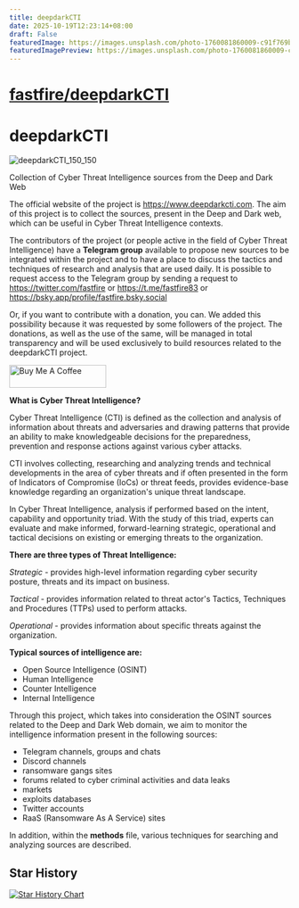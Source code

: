 ```yaml
---
title: deepdarkCTI
date: 2025-10-19T12:23:14+08:00
draft: False
featuredImage: https://images.unsplash.com/photo-1760081860009-c91f769ba517?ixid=M3w0NjAwMjJ8MHwxfHJhbmRvbXx8fHx8fHx8fDE3NjA4NDc2OTV8&ixlib=rb-4.1.0
featuredImagePreview: https://images.unsplash.com/photo-1760081860009-c91f769ba517?ixid=M3w0NjAwMjJ8MHwxfHJhbmRvbXx8fHx8fHx8fDE3NjA4NDc2OTV8&ixlib=rb-4.1.0
---
```


# [fastfire/deepdarkCTI](https://github.com/fastfire/deepdarkCTI)

# deepdarkCTI

![deepdarkCTI_150_150](https://github.com/fastfire/deepdarkCTI/assets/16737186/9be3e93d-7293-409c-97fe-cc966378aed7)

Collection of Cyber Threat Intelligence sources from the Deep and Dark Web

The official website of the project is https://www.deepdarkcti.com. The aim of this project is to collect the sources, present in the Deep and Dark web, which can be useful in Cyber Threat Intelligence contexts.

The contributors of the project (or people active in the field of Cyber Threat Intelligence) have a **Telegram group** available to propose new sources to be integrated within the project and to have a place to discuss the tactics and techniques of research and analysis that are used daily.
It is possible to request access to the Telegram group by sending a request to https://twitter.com/fastfire or https://t.me/fastfire83 or https://bsky.app/profile/fastfire.bsky.social

Or, if you want to contribute with a donation, you can. We added this possibility because it was requested by some followers of the project. The donations, as well as the use of the same, will be managed in total transparency and will be used exclusively to build resources related to the deepdarkCTI project.

<a href="https://www.buymeacoffee.com/fastfire" target="_blank"><img src="https://cdn.buymeacoffee.com/buttons/default-orange.png" alt="Buy Me A Coffee" height="41" width="174"></a>

**What is Cyber Threat Intelligence?**

Cyber Threat Intelligence (CTI) is defined as the collection and analysis of information about threats and adversaries and drawing patterns that provide an ability to make knowledgeable decisions for the preparedness, prevention and response actions against various cyber attacks.

CTI involves collecting, researching and analyzing trends and technical developments in the area of cyber threats and if often presented in the form of Indicators of Compromise (IoCs) or threat feeds, provides evidence-base knowledge regarding an organization's unique threat landscape.

In Cyber Threat Intelligence, analysis if performed based on the intent, capability and opportunity triad. With the study of this triad, experts can evaluate and make informed, forward-learning strategic, operational and tactical decisions on existing or emerging threats to the organization.

**There are three types of Threat Intelligence:**

_Strategic_ - provides high-level information regarding cyber security posture, threats and its impact on business.

_Tactical_ - provides information related to threat actor's Tactics, Techniques and Procedures (TTPs) used to perform attacks.

_Operational_ - provides information about specific threats against the organization.

**Typical sources of intelligence are:**

- Open Source Intelligence (OSINT)
- Human Intelligence
- Counter Intelligence
- Internal Intelligence

Through this project, which takes into consideration the OSINT sources related to the Deep and Dark Web domain, we aim to monitor the intelligence information present in the following sources:

- Telegram channels, groups and chats
- Discord channels
- ransomware gangs sites
- forums related to cyber criminal activities and data leaks
- markets
- exploits databases
- Twitter accounts
- RaaS (Ransomware As A Service) sites

In addition, within the **methods** file, various techniques for searching and analyzing sources are described.

## Star History

[![Star History Chart](https://api.star-history.com/svg?repos=fastfire/deepdarkCTI&type=Date)](https://star-history.com/#fastfire/deepdarkCTI&Date)
